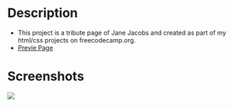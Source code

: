 # Description
* This project is a tribute page of Jane Jacobs and created as part of my html/css projects on freecodecamp.org.
* [Previe Page](https://urbanscratcher.github.io/HTMLCSS/tributepage/main.html)

# Screenshots
<div>
<img src="https://user-images.githubusercontent.com/17016494/89727293-1efe8880-da5e-11ea-8f51-5e06975bb7b6.png">
</div>
